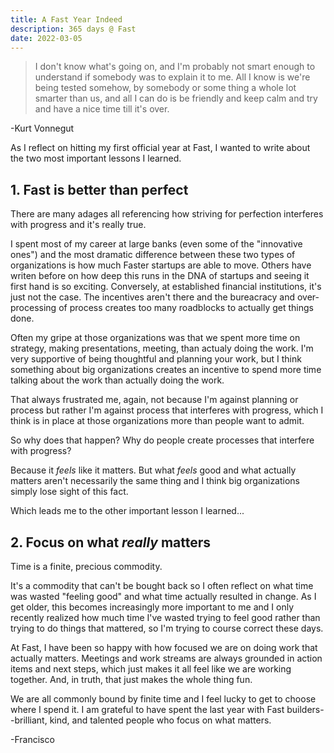 ```yaml
---
title: A Fast Year Indeed
description: 365 days @ Fast 
date: 2022-03-05
---
```


> I don't know what's going on, and I'm probably not smart enough to understand if somebody was to explain it to me. All I know is we're being tested somehow, by somebody or some thing a whole lot smarter than us, and all I can do is be friendly and keep calm and try and have a nice time till it's over.

-Kurt Vonnegut

As I reflect on hitting my first official year at Fast, I wanted to write about the two most important lessons I learned.

## 1. Fast is better than perfect

There are many adages all referencing how striving for perfection interferes with progress and it's really true. 

I spent most of my career at large banks (even some of the "innovative ones") and the most dramatic difference between these two types of organizations is how much Faster startups are able to move. Others have writen before on how deep this runs in the DNA of startups and seeing it first hand is so exciting. Conversely, at established financial institutions, it's just not the case. The incentives aren't there and the bureacracy and over-processing of process creates too many roadblocks to actually get things done.

Often my gripe at those organizations was that we spent more time on strategy, making presentations, meeting, than actualy doing the work. I'm very supportive of being thoughtful and planning your work, but I think something about big organizations creates an incentive to spend more time talking about the work than actually doing the work.

That always frustrated me, again, not because I'm against planning or process but rather I'm against process that interferes with progress, which I think is in place at those organizations more than people want to admit. 

So why does that happen? Why do people create processes that interfere with progress?

Because it *feels* like it matters. But what *feels* good and what actually matters aren't necessarily the same thing and I think big organizations simply lose sight of this fact.

Which leads me to the other important lesson I learned...

## 2. Focus on what *really* matters

Time is a finite, precious commodity. 

It's a commodity that can't be bought back so I often reflect on what time was wasted "feeling good" and what time actually resulted in change. As I get older, this becomes increasingly more important to me and I only recently realized how much time I've wasted trying to feel good rather than trying to do things that mattered, so I'm trying to course correct these days.

At Fast, I have been so happy with how focused we are on doing work that actually matters. Meetings and work streams are always grounded in action items and next steps, which just makes it all feel like we are working together. And, in truth, that just makes the whole thing fun.

We are all commonly bound by finite time and I feel lucky to get to choose where I spend it. I am grateful to have spent the last year with Fast builders--brilliant, kind, and talented people who focus on what matters. 

-Francisco
